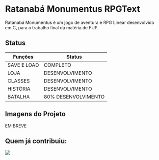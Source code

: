 # Ratanabá Monumentus RPGText

Ratanabá Monumentus é um jogo de aventura e RPG Linear desenvolvido em C, para o trabalho final da matéria de FUP.

## Status

Funções   | Status
--------- | ------
SAVE E LOAD | COMPLETO 
LOJA | DESENVOLVIMENTO
CLASSES | DESENVOLVIMENTO
HISTÓRIA | DESENVOLVIMENTO
BATALHA | 80% DESENVOLVIMENTO

## Imagens do Projeto

EM BREVE

## Quem já contribuiu:

<a href="https://github.com/juniodevs/Ratanaba-Monumentus--RPGText/graphs/contributors">
  <img src="https://contrib.rocks/image?repo=juniodevs/Ratanaba-Monumentus--RPGText" />
</a>
